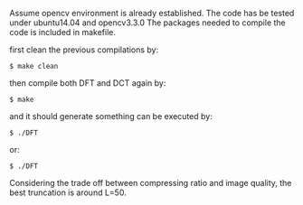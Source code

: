 Assume opencv environment is already established. 
The code has be tested under ubuntu14.04 and opencv3.3.0
The packages needed to compile the code is included in makefile.

first clean the previous compilations by:
```
$ make clean
```
then compile both DFT and DCT again by:
```
$ make 
```
and it should generate something can be executed by:
```
$ ./DFT 
```
or:
```
$ ./DFT 
```
Considering the trade off between compressing ratio and image quality, the best truncation is around L=50.
